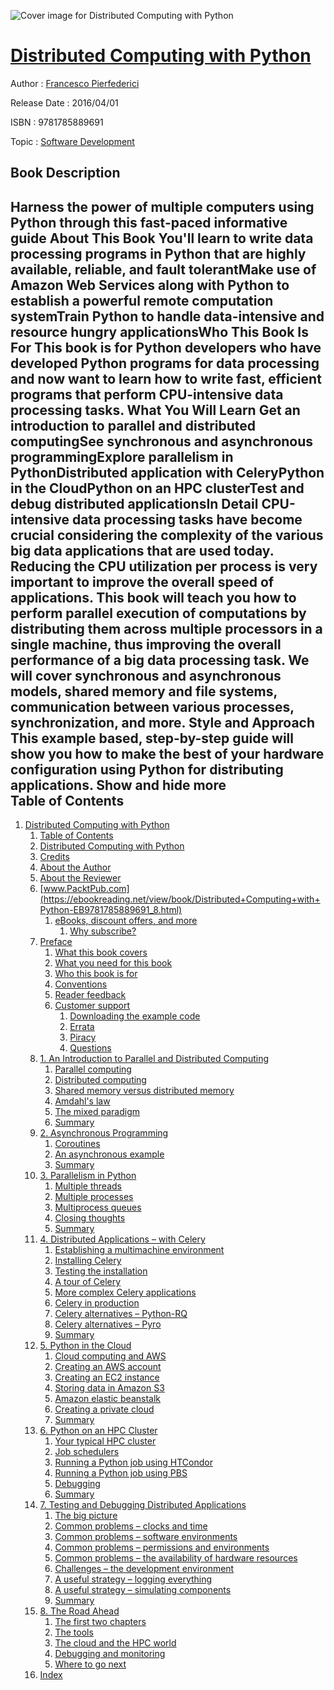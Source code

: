 ![Cover image for Distributed Computing with Python](https://imgdetail.ebookreading.net/cover/cover/software_development/EB9781785889691.jpg)

[Distributed Computing with Python](https://ebookreading.net/view/book/Distributed+Computing+with+Python-EB9781785889691_1.html "Distributed Computing with Python")
====================================================================================================================

Author : [Francesco Pierfederici](https://ebookreading.net/search/author/Francesco+Pierfederici)

Release Date : 2016/04/01

ISBN : 9781785889691

Topic : [Software Development](https://ebookreading.net/search/category/software-development)

Book Description
-----------------

 Harness the power of multiple computers using Python through this fast-paced informative guide
About This Book
You'll learn to write data processing programs in Python that are highly available, reliable, and fault tolerantMake use of Amazon Web Services along with Python to establish a powerful remote computation systemTrain Python to handle data-intensive and resource hungry applicationsWho This Book Is For
This book is for Python developers who have developed Python programs for data processing and now want to learn how to write fast, efficient programs that perform CPU-intensive data processing tasks.
What You Will Learn
Get an introduction to parallel and distributed computingSee synchronous and asynchronous programmingExplore parallelism in PythonDistributed application with CeleryPython in the CloudPython on an HPC clusterTest and debug distributed applicationsIn Detail
CPU-intensive data processing tasks have become crucial considering the complexity of the various big data applications that are used today. Reducing the CPU utilization per process is very important to improve the overall speed of applications.
This book will teach you how to perform parallel execution of computations by distributing them across multiple processors in a single machine, thus improving the overall performance of a big data processing task. We will cover synchronous and asynchronous models, shared memory and file systems, communication between various processes, synchronization, and more.
Style and Approach
This example based, step-by-step guide will show you how to make the best of your hardware configuration using Python for distributing applications.
        Show and hide more                
Table of Contents
-----------------

1. [Distributed Computing with Python](https://ebookreading.net/view/book/Distributed+Computing+with+Python-EB9781785889691_3.html)
    1. [Table of Contents](https://ebookreading.net/view/book/Distributed+Computing+with+Python-EB9781785889691_2.html)
    1. [Distributed Computing with Python](https://ebookreading.net/view/book/Distributed+Computing+with+Python-EB9781785889691_4.html)
    1. [Credits](https://ebookreading.net/view/book/Distributed+Computing+with+Python-EB9781785889691_5.html)
    1. [About the Author](https://ebookreading.net/view/book/Distributed+Computing+with+Python-EB9781785889691_6.html)
    1. [About the Reviewer](https://ebookreading.net/view/book/Distributed+Computing+with+Python-EB9781785889691_7.html)
    1. [www.PacktPub.com](https://ebookreading.net/view/book/Distributed+Computing+with+Python-EB9781785889691_8.html)
        1. [eBooks, discount offers, and more](https://ebookreading.net/view/book/Distributed+Computing+with+Python-EB9781785889691_8.html#ch00lvl1sec01)
            1. [Why subscribe?](https://ebookreading.net/view/book/Distributed+Computing+with+Python-EB9781785889691_8.html#ch00lvl2sec01)
    1. [Preface](https://ebookreading.net/view/book/Distributed+Computing+with+Python-EB9781785889691_9.html)
        1. [What this book covers](https://ebookreading.net/view/book/Distributed+Computing+with+Python-EB9781785889691_9.html#ch00lvl1sec02)
        1. [What you need for this book](https://ebookreading.net/view/book/Distributed+Computing+with+Python-EB9781785889691_10.html)
        1. [Who this book is for](https://ebookreading.net/view/book/Distributed+Computing+with+Python-EB9781785889691_11.html)
        1. [Conventions](https://ebookreading.net/view/book/Distributed+Computing+with+Python-EB9781785889691_12.html)
        1. [Reader feedback](https://ebookreading.net/view/book/Distributed+Computing+with+Python-EB9781785889691_13.html)
        1. [Customer support](https://ebookreading.net/view/book/Distributed+Computing+with+Python-EB9781785889691_14.html)
            1. [Downloading the example code](https://ebookreading.net/view/book/Distributed+Computing+with+Python-EB9781785889691_14.html#ch00lvl2sec02)
            1. [Errata](https://ebookreading.net/view/book/Distributed+Computing+with+Python-EB9781785889691_14.html#ch00lvl2sec03)
            1. [Piracy](https://ebookreading.net/view/book/Distributed+Computing+with+Python-EB9781785889691_14.html#ch00lvl2sec04)
            1. [Questions](https://ebookreading.net/view/book/Distributed+Computing+with+Python-EB9781785889691_14.html#ch00lvl2sec05)
    1. [1. An Introduction to Parallel and Distributed Computing](https://ebookreading.net/view/book/Distributed+Computing+with+Python-EB9781785889691_15.html)
        1. [Parallel computing](https://ebookreading.net/view/book/Distributed+Computing+with+Python-EB9781785889691_15.html#ch01lvl1sec08)
        1. [Distributed computing](https://ebookreading.net/view/book/Distributed+Computing+with+Python-EB9781785889691_16.html)
        1. [Shared memory versus distributed memory](https://ebookreading.net/view/book/Distributed+Computing+with+Python-EB9781785889691_17.html)
        1. [Amdahl&#39;s law](https://ebookreading.net/view/book/Distributed+Computing+with+Python-EB9781785889691_18.html)
        1. [The mixed paradigm](https://ebookreading.net/view/book/Distributed+Computing+with+Python-EB9781785889691_19.html)
        1. [Summary](https://ebookreading.net/view/book/Distributed+Computing+with+Python-EB9781785889691_20.html)
    1. [2. Asynchronous Programming](https://ebookreading.net/view/book/Distributed+Computing+with+Python-EB9781785889691_21.html)
        1. [Coroutines](https://ebookreading.net/view/book/Distributed+Computing+with+Python-EB9781785889691_21.html#ch02lvl1sec14)
        1. [An asynchronous example](https://ebookreading.net/view/book/Distributed+Computing+with+Python-EB9781785889691_22.html)
        1. [Summary](https://ebookreading.net/view/book/Distributed+Computing+with+Python-EB9781785889691_23.html)
    1. [3. Parallelism in Python](https://ebookreading.net/view/book/Distributed+Computing+with+Python-EB9781785889691_24.html)
        1. [Multiple threads](https://ebookreading.net/view/book/Distributed+Computing+with+Python-EB9781785889691_24.html#ch03lvl1sec17)
        1. [Multiple processes](https://ebookreading.net/view/book/Distributed+Computing+with+Python-EB9781785889691_25.html)
        1. [Multiprocess queues](https://ebookreading.net/view/book/Distributed+Computing+with+Python-EB9781785889691_26.html)
        1. [Closing thoughts](https://ebookreading.net/view/book/Distributed+Computing+with+Python-EB9781785889691_27.html)
        1. [Summary](https://ebookreading.net/view/book/Distributed+Computing+with+Python-EB9781785889691_28.html)
    1. [4. Distributed Applications – with Celery](https://ebookreading.net/view/book/Distributed+Computing+with+Python-EB9781785889691_29.html)
        1. [Establishing a multimachine environment](https://ebookreading.net/view/book/Distributed+Computing+with+Python-EB9781785889691_29.html#ch04lvl1sec22)
        1. [Installing Celery](https://ebookreading.net/view/book/Distributed+Computing+with+Python-EB9781785889691_30.html)
        1. [Testing the installation](https://ebookreading.net/view/book/Distributed+Computing+with+Python-EB9781785889691_31.html)
        1. [A tour of Celery](https://ebookreading.net/view/book/Distributed+Computing+with+Python-EB9781785889691_32.html)
        1. [More complex Celery applications](https://ebookreading.net/view/book/Distributed+Computing+with+Python-EB9781785889691_33.html)
        1. [Celery in production](https://ebookreading.net/view/book/Distributed+Computing+with+Python-EB9781785889691_34.html)
        1. [Celery alternatives – Python-RQ](https://ebookreading.net/view/book/Distributed+Computing+with+Python-EB9781785889691_35.html)
        1. [Celery alternatives – Pyro](https://ebookreading.net/view/book/Distributed+Computing+with+Python-EB9781785889691_36.html)
        1. [Summary](https://ebookreading.net/view/book/Distributed+Computing+with+Python-EB9781785889691_37.html)
    1. [5. Python in the Cloud](https://ebookreading.net/view/book/Distributed+Computing+with+Python-EB9781785889691_38.html)
        1. [Cloud computing and AWS](https://ebookreading.net/view/book/Distributed+Computing+with+Python-EB9781785889691_38.html#ch05lvl1sec31)
        1. [Creating an AWS account](https://ebookreading.net/view/book/Distributed+Computing+with+Python-EB9781785889691_39.html)
        1. [Creating an EC2 instance](https://ebookreading.net/view/book/Distributed+Computing+with+Python-EB9781785889691_40.html)
        1. [Storing data in Amazon S3](https://ebookreading.net/view/book/Distributed+Computing+with+Python-EB9781785889691_41.html)
        1. [Amazon elastic beanstalk](https://ebookreading.net/view/book/Distributed+Computing+with+Python-EB9781785889691_42.html)
        1. [Creating a private cloud](https://ebookreading.net/view/book/Distributed+Computing+with+Python-EB9781785889691_43.html)
        1. [Summary](https://ebookreading.net/view/book/Distributed+Computing+with+Python-EB9781785889691_44.html)
    1. [6. Python on an HPC Cluster](https://ebookreading.net/view/book/Distributed+Computing+with+Python-EB9781785889691_45.html)
        1. [Your typical HPC cluster](https://ebookreading.net/view/book/Distributed+Computing+with+Python-EB9781785889691_45.html#ch06lvl1sec38)
        1. [Job schedulers](https://ebookreading.net/view/book/Distributed+Computing+with+Python-EB9781785889691_46.html)
        1. [Running a Python job using HTCondor](https://ebookreading.net/view/book/Distributed+Computing+with+Python-EB9781785889691_47.html)
        1. [Running a Python job using PBS](https://ebookreading.net/view/book/Distributed+Computing+with+Python-EB9781785889691_48.html)
        1. [Debugging](https://ebookreading.net/view/book/Distributed+Computing+with+Python-EB9781785889691_49.html)
        1. [Summary](https://ebookreading.net/view/book/Distributed+Computing+with+Python-EB9781785889691_50.html)
    1. [7. Testing and Debugging Distributed Applications](https://ebookreading.net/view/book/Distributed+Computing+with+Python-EB9781785889691_51.html)
        1. [The big picture](https://ebookreading.net/view/book/Distributed+Computing+with+Python-EB9781785889691_51.html#ch07lvl1sec44)
        1. [Common problems – clocks and time](https://ebookreading.net/view/book/Distributed+Computing+with+Python-EB9781785889691_52.html)
        1. [Common problems – software environments](https://ebookreading.net/view/book/Distributed+Computing+with+Python-EB9781785889691_53.html)
        1. [Common problems – permissions and environments](https://ebookreading.net/view/book/Distributed+Computing+with+Python-EB9781785889691_54.html)
        1. [Common problems – the availability of hardware resources](https://ebookreading.net/view/book/Distributed+Computing+with+Python-EB9781785889691_55.html)
        1. [Challenges – the development environment](https://ebookreading.net/view/book/Distributed+Computing+with+Python-EB9781785889691_56.html)
        1. [A useful strategy – logging everything](https://ebookreading.net/view/book/Distributed+Computing+with+Python-EB9781785889691_57.html)
        1. [A useful strategy – simulating components](https://ebookreading.net/view/book/Distributed+Computing+with+Python-EB9781785889691_58.html)
        1. [Summary](https://ebookreading.net/view/book/Distributed+Computing+with+Python-EB9781785889691_59.html)
    1. [8. The Road Ahead](https://ebookreading.net/view/book/Distributed+Computing+with+Python-EB9781785889691_60.html)
        1. [The first two chapters](https://ebookreading.net/view/book/Distributed+Computing+with+Python-EB9781785889691_60.html#ch08lvl1sec53)
        1. [The tools](https://ebookreading.net/view/book/Distributed+Computing+with+Python-EB9781785889691_61.html)
        1. [The cloud and the HPC world](https://ebookreading.net/view/book/Distributed+Computing+with+Python-EB9781785889691_62.html)
        1. [Debugging and monitoring](https://ebookreading.net/view/book/Distributed+Computing+with+Python-EB9781785889691_63.html)
        1. [Where to go next](https://ebookreading.net/view/book/Distributed+Computing+with+Python-EB9781785889691_64.html)
    1. [Index](https://ebookreading.net/view/book/Distributed+Computing+with+Python-EB9781785889691_65.html)
